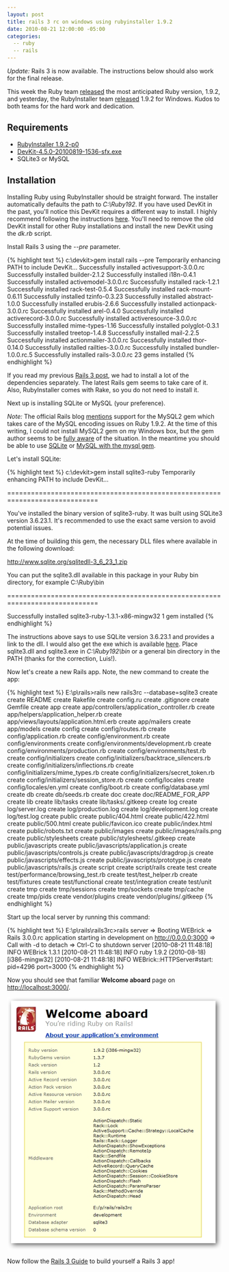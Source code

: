 ```yaml
---
layout: post
title: rails 3 rc on windows using rubyinstaller 1.9.2
date: 2010-08-21 12:00:00 -05:00
categories:
  -- ruby
  -- rails
---
```


*Update:* Rails 3 is now available.  The instructions below should also work for the final release.

This week the Ruby team [released](http://blade.nagaokaut.ac.jp/cgi-bin/scat.rb/ruby/ruby-talk/367983) the most anticipated Ruby version, 1.9.2, and yesterday, the RubyInstaller team [released](http://groups.google.com/group/rubyinstaller/browse_thread/thread/67902a04f12cc726#) 1.9.2 for Windows.  Kudos to both teams for the hard work and dedication.

## Requirements

* [RubyInstaller 1.9.2-p0](http://rubyforge.org/frs/download.php/72170/rubyinstaller-1.9.2-p0.exe) 
* [DevKit-4.5.0-20100819-1536-sfx.exe](http://github.com/downloads/oneclick/rubyinstaller/DevKit-4.5.0-20100819-1536-sfx.exe)
* SQLite3 or MySQL

## Installation

Installing Ruby using RubyInstaller should be straight forward.  The installer automatically defaults the path to *C:\Ruby192*.  If you have used DevKit in the past, you'll notice this DevKit requires a different way to install.  I highly recommend following the instructions [here](http://wiki.github.com/oneclick/rubyinstaller/development-kit).  You'll need to remove the old DevKit install for other Ruby installations and install the new DevKit using the *dk.rb* script.

Install Rails 3 using the *--pre* parameter.

{% highlight text %}
c:\devkit>gem install rails --pre
Temporarily enhancing PATH to include DevKit...
Successfully installed activesupport-3.0.0.rc
Successfully installed builder-2.1.2
Successfully installed i18n-0.4.1
Successfully installed activemodel-3.0.0.rc
Successfully installed rack-1.2.1
Successfully installed rack-test-0.5.4
Successfully installed rack-mount-0.6.11
Successfully installed tzinfo-0.3.23
Successfully installed abstract-1.0.0
Successfully installed erubis-2.6.6
Successfully installed actionpack-3.0.0.rc
Successfully installed arel-0.4.0
Successfully installed activerecord-3.0.0.rc
Successfully installed activeresource-3.0.0.rc
Successfully installed mime-types-1.16
Successfully installed polyglot-0.3.1
Successfully installed treetop-1.4.8
Successfully installed mail-2.2.5
Successfully installed actionmailer-3.0.0.rc
Successfully installed thor-0.14.0
Successfully installed railties-3.0.0.rc
Successfully installed bundler-1.0.0.rc.5
Successfully installed rails-3.0.0.rc
23 gems installed
{% endhighlight %}

If you read my previous [Rails 3 post](http://skim.la/2010/02/07/rails-3-beta-on-windows-using-rubyinstaller-187-rc2/), we had to install a lot of the dependencies separately.  The latest Rails gem seems to take care of it.  Also, RubyInstaller comes with Rake, so you do not need to install it.

Next up is installing SQLite or MySQL (your preference).

*Note:* The official Rails blog [mentions](http://weblog.rubyonrails.org/2010/7/26/rails-3-0-release-candidate) support for the MySQL2 gem which takes care of the MySQL encoding issues on Ruby 1.9.2.  At the time of this writing, I could not install MySQL2 gem on my Windows box, but the gem author seems to be [fully aware](http://github.com/brianmario/mysql2/issues#issue/8) of the situation.  In the meantime you should be able to use [SQLite](http://blog.mmediasys.com/2009/07/06/getting-started-with-rails-and-sqlite3/) or [MySQL with the mysql gem](http://blog.mmediasys.com/2009/07/06/getting-started-with-rails-and-mysql/).

Let's install SQLite:

{% highlight text %}
c:\devkit>gem install sqlite3-ruby
Temporarily enhancing PATH to include DevKit...

=============================================================================

  You've installed the binary version of sqlite3-ruby.
  It was built using SQLite3 version 3.6.23.1.
  It's recommended to use the exact same version to avoid potential issues.

  At the time of building this gem, the necessary DLL files where available
  in the following download:

  http://www.sqlite.org/sqlitedll-3_6_23_1.zip

  You can put the sqlite3.dll available in this package in your Ruby bin
  directory, for example C:\Ruby\bin

=============================================================================

Successfully installed sqlite3-ruby-1.3.1-x86-mingw32
1 gem installed
{% endhighlight %}

The instructions above says to use SQLite version 3.6.23.1 and provides a link to the dll.  I would also get the exe which is available [here](http://www.sqlite.org/sqlite-3_6_23_1.zip).  Place sqlite3.dll and sqlite3.exe in *C:\Ruby192\bin* or a general bin directory in the PATH (thanks for the correction, Luis!).

Now let's create a new Rails app.  Note, the new command to create the app:

{% highlight text %}
E:\p\rails>rails new rails3rc --database=sqlite3
      create
      create  README
      create  Rakefile
      create  config.ru
      create  .gitignore
      create  Gemfile
      create  app
      create  app/controllers/application_controller.rb
      create  app/helpers/application_helper.rb
      create  app/views/layouts/application.html.erb
      create  app/mailers
      create  app/models
      create  config
      create  config/routes.rb
      create  config/application.rb
      create  config/environment.rb
      create  config/environments
      create  config/environments/development.rb
      create  config/environments/production.rb
      create  config/environments/test.rb
      create  config/initializers
      create  config/initializers/backtrace_silencers.rb
      create  config/initializers/inflections.rb
      create  config/initializers/mime_types.rb
      create  config/initializers/secret_token.rb
      create  config/initializers/session_store.rb
      create  config/locales
      create  config/locales/en.yml
      create  config/boot.rb
      create  config/database.yml
      create  db
      create  db/seeds.rb
      create  doc
      create  doc/README_FOR_APP
      create  lib
      create  lib/tasks
      create  lib/tasks/.gitkeep
      create  log
      create  log/server.log
      create  log/production.log
      create  log/development.log
      create  log/test.log
      create  public
      create  public/404.html
      create  public/422.html
      create  public/500.html
      create  public/favicon.ico
      create  public/index.html
      create  public/robots.txt
      create  public/images
      create  public/images/rails.png
      create  public/stylesheets
      create  public/stylesheets/.gitkeep
      create  public/javascripts
      create  public/javascripts/application.js
      create  public/javascripts/controls.js
      create  public/javascripts/dragdrop.js
      create  public/javascripts/effects.js
      create  public/javascripts/prototype.js
      create  public/javascripts/rails.js
      create  script
      create  script/rails
      create  test
      create  test/performance/browsing_test.rb
      create  test/test_helper.rb
      create  test/fixtures
      create  test/functional
      create  test/integration
      create  test/unit
      create  tmp
      create  tmp/sessions
      create  tmp/sockets
      create  tmp/cache
      create  tmp/pids
      create  vendor/plugins
      create  vendor/plugins/.gitkeep
{% endhighlight %}

Start up the local server by running this command:

{% highlight text %}
E:\p\rails\rails3rc>rails server
=> Booting WEBrick
=> Rails 3.0.0.rc application starting in development on http://0.0.0.0:3000
=> Call with -d to detach
=> Ctrl-C to shutdown server
[2010-08-21 11:48:18] INFO  WEBrick 1.3.1
[2010-08-21 11:48:18] INFO  ruby 1.9.2 (2010-08-18) [i386-mingw32]
[2010-08-21 11:48:18] INFO  WEBrick::HTTPServer#start: pid=4296 port=3000
{% endhighlight %}

Now you should see that familiar **Welcome aboard** page on [http://localhost:3000/](http://localhost:3000/).

![Rails 3 RC](/images/rails3rc.jpg)

Now follow the [Rails 3 Guide](http://edgeguides.rubyonrails.org/) to build yourself a Rails 3 app!
